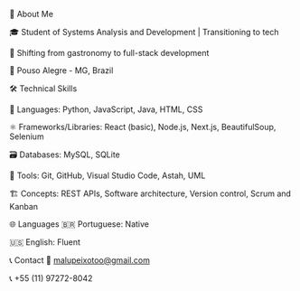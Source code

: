👋 About Me

🎓 Student of Systems Analysis and Development | Transitioning to tech

🚀 Shifting from gastronomy to full-stack development

📍 Pouso Alegre - MG, Brazil





🛠️ Technical Skills

📔 Languages: Python, JavaScript, Java, HTML, CSS

⚛️ Frameworks/Libraries: React (basic), Node.js, Next.js, BeautifulSoup, Selenium

🗃️ Databases: MySQL, SQLite

📐 Tools: Git, GitHub,  Visual Studio Code, Astah, UML

🏗️ Concepts: REST APIs, Software architecture, Version control, Scrum and Kanban


🌐 Languages
🇧🇷 Portuguese: Native

🇺🇸 English: Fluent

📞 Contact
📧 malupeixotoo@gmail.com

📞 +55 (11) 97272-8042
